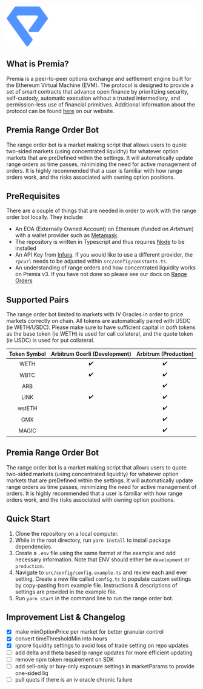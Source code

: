 <div align="center">
  <img src="img/premia.png" alt=''>
</div>

## What is Premia?

Premia is a peer-to-peer options exchange and settlement engine built for the Ethereum Virtual Machine (EVM).
The protocol is designed to provide a set of smart contracts that advance open finance by prioritizing security,
self-custody, automatic execution without a trusted intermediary, and permission-less use of financial primitives.
Additional information about the protocol can be found [here](https://docs.premia.blue/) on our website.

## Premia Range Order Bot

The range order bot is a market making script that allows users to quote two-sided markets (using concentrated
liquidity) for whatever option markets that are preDefined within the settings. It will automatically update range
orders as time passes, minimizing the need for active management of orders. It is highly recommended that a user
is familiar with how range orders work, and the risks associated with owning option positions.

## PreRequisites

There are a couple of things that are needed in order to work with the range order bot locally. They include:

- An EOA (Externally Owned Account) on Ethereum (funded on _Arbitrum_) with a wallet provider such as [Metamask](https://metamask.io/)
- The repository is written in Typescript and thus requires [Node](https://nodejs.org/en/download) to be installed
- An API Key from [Infura](https://www.infura.io/). If you would like to use a different provider, the `rpcurl`
  needs to be adjusted within `src/config/constants.ts`.
- An understanding of range orders and how concentrated liquidity works on Premia v3. If you have not done so please
  see our docs on [Range Orders](https://docs.premia)

## Supported Pairs

The range order bot limited to markets with IV Oracles in order to price markets correctly on chain. All tokens are
automatically paired with USDC (ie WETH/USDC). Please make sure to have sufficient capital in _both_ tokens as the
base token (ie WETH) is used for call collateral, and the quote token (ie USDC) is used for put collateral.

<div align="center">

| Token Symbol | Arbitrum Goerli (Development) | Arbitrum (Production) |
|:------------:|:-----------------------------:|:---------------------:|
|     WETH     |      :heavy_check_mark:       |  :heavy_check_mark:   |
|     WBTC     |      :heavy_check_mark:       |  :heavy_check_mark:   |
|     ARB      |                               |  :heavy_check_mark:   |
|     LINK     |      :heavy_check_mark:       |  :heavy_check_mark:   |
|    wstETH    |                               |  :heavy_check_mark:   |
|     GMX      |                               |  :heavy_check_mark:   |
|    MAGIC     |                               |  :heavy_check_mark:   |

</div>

## Premia Range Order Bot

The range order bot is a market making script that allows users to quote two-sided markets (using concentrated
liquidity) for whatever option markets that are preDefined within the settings. It will automatically update range
orders as time passes, minimizing the need for active management of orders. It is highly recommended that a user
is familiar with how range orders work, and the risks associated with owning option positions.

## Quick Start

1. Clone the repository on a local computer.
2. While in the root directory, run `yarn install` to install package dependencies.
3. Create a `.env` file using the same format at the example and add necessary information. Note that ENV should
   either be `development` or `production`.
4. Navigate to `src/config/config.example.ts` and review each and ever setting. Create a new file called 
   `config.ts` to populate custom settings by copy-pasting from example file. Instructions & descriptions of settings are provided in the example file.
5. Run `yarn start` in the command line to run the range order bot.

## Improvement List & Changelog

- [x] make minOptionPrice per market for better granular control
- [x] convert timeThresholdMin into hours
- [x] ignore liquidity settings to avoid loss of trade setting on repo updates
- [ ] add delta and theta based lp range updates for more efficient updating
- [ ] remove npm token requirement on SDK 
- [ ] add sell-only or buy-only exposure settings in marketParams to provide one-sided liq
- [ ] pull quots if there is an iv oracle chronic failure
